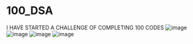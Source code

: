 # 100_DSA
I HAVE STARTED A CHALLENGE OF COMPLETING 100 CODES
![image](https://github.com/user-attachments/assets/c2d491e0-171b-4f89-8dc3-e484999d5587)
![image](https://github.com/user-attachments/assets/265eccda-8de1-49d0-9785-165fc522eee8)
![image](https://github.com/user-attachments/assets/077ba091-1f95-486d-9c21-36bd9b6e79fe)
![image](https://github.com/user-attachments/assets/013dca95-ac42-44e0-ba07-e0f208c221d4)


